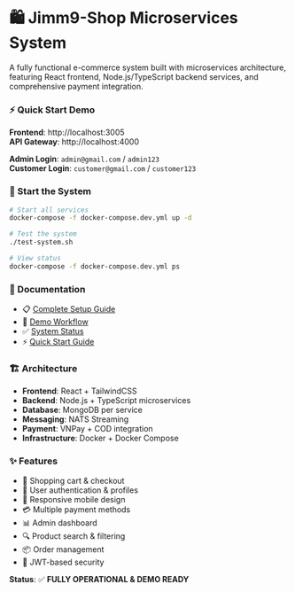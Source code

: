 # 🛍️ Jimm9-Shop Microservices System

A fully functional e-commerce system built with microservices architecture, featuring React frontend, Node.js/TypeScript backend services, and comprehensive payment integration.

### ⚡ Quick Start Demo

**Frontend**: http://localhost:3005  
**API Gateway**: http://localhost:4000  

**Admin Login**: `admin@gmail.com` / `admin123`  
**Customer Login**: `customer@gmail.com` / `customer123`  

### 🚀 Start the System
```bash
# Start all services
docker-compose -f docker-compose.dev.yml up -d

# Test the system
./test-system.sh

# View status
docker-compose -f docker-compose.dev.yml ps
```

### 📖 Documentation
- 📋 [Complete Setup Guide](DEMO_SETUP.md)
- 🔄 [Demo Workflow](DEMO_WORKFLOW.md)
- ✅ [System Status](DEMO_STATUS.md)
- ⚡ [Quick Start Guide](QUICKSTART.md)

### 🏗️ Architecture
- **Frontend**: React + TailwindCSS
- **Backend**: Node.js + TypeScript microservices
- **Database**: MongoDB per service
- **Messaging**: NATS Streaming
- **Payment**: VNPay + COD integration
- **Infrastructure**: Docker + Docker Compose

### ✨ Features
- 🛒 Shopping cart & checkout
- 👤 User authentication & profiles  
- 📱 Responsive mobile design
- 💳 Multiple payment methods
- 📊 Admin dashboard
- 🔍 Product search & filtering
- 📦 Order management
- 🔐 JWT-based security

**Status**: ✅ **FULLY OPERATIONAL & DEMO READY**
